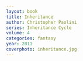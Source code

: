```yaml
---
layout: book
title: Inheritance
author: Christopher Paolini
series: Inheritance Cycle
volume: 4
categories: fantasy
year: 2011
coverphoto: inheritance.jpg
---
```


